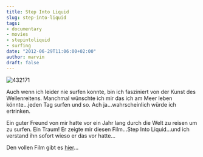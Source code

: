 ```yaml
---
title: Step Into Liquid
slug: step-into-liquid
tags:
- documentary
- movies
- stepintoliquid
- surfing
date: "2012-06-29T11:06:00+02:00"
author: marvin
draft: false
---
```

![432171](/images/432171.jpg)

Auch wenn ich leider nie surfen konnte, bin ich fasziniert von der Kunst
des Wellenreitens. Manchmal wünschte ich mir das ich am Meer leben
könnte...jeden Tag surfen und so. Ach ja...wahrscheinlich würde ich
ertrinken.

Ein guter Freund von mir hatte vor ein Jahr lang durch die Welt zu
reisen um zu surfen. Ein Traum! Er zeigte mir diesen Film...Step Into
Liquid...und ich verstand ihn sofort wieso er das vor hatte...

Den vollen Film gibt es [hier](https://www.youtube.com/watch?v=Mt0yOFKIOic)...